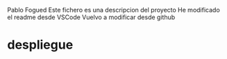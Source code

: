 Pablo Fogued
Este fichero es una descripcion del proyecto
He modificado el readme desde VSCode
Vuelvo a modificar desde github
# despliegue
